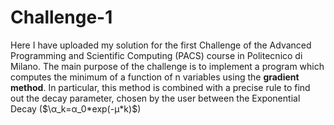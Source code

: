 # Challenge-1
Here I have uploaded my solution for the first Challenge of the Advanced Programming and Scientific Computing (PACS) course in Politecnico di Milano.
The main purpose of the challenge is to implement a program which computes the minimum of a function of n variables using the **gradient method**.
In particular, this method is combined with a precise rule to find out the decay parameter, chosen by the user between the Exponential Decay ($\α_k=α_0*exp(-μ*k)$)
